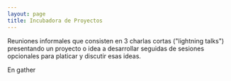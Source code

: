 ```yaml
---
layout: page
title: Incubadora de Proyectos
---
```


Reuniones informales que consisten en 3 charlas cortas ("lightning talks") presentando un proyecto o idea a desarrollar seguidas 
de sesiones opcionales para platicar y discutir esas ideas.

En gather

 

